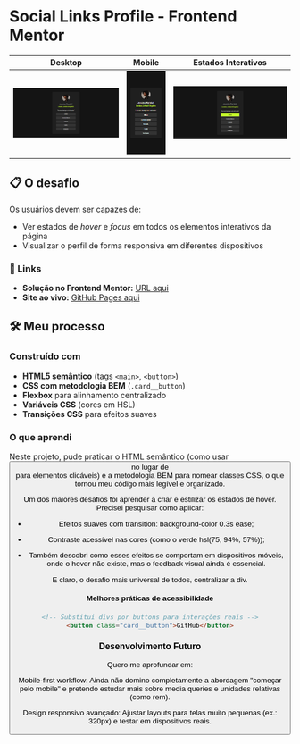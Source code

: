 # Social Links Profile - Frontend Mentor

| Desktop                                              | Mobile                                              | Estados Interativos                                       |
| ---------------------------------------------------- | --------------------------------------------------- | --------------------------------------------------------- |
| <img src="./images/design-desktop.png" width="100%"> | <img src="./images/design-mobile.png" width="100%"> | <img src="./images/design-active-state.png" width="100%"> |

## 📋 O desafio

Os usuários devem ser capazes de:

- Ver estados de _hover_ e _focus_ em todos os elementos interativos da página
- Visualizar o perfil de forma responsiva em diferentes dispositivos

### 🔗 Links

- **Solução no Frontend Mentor:** [URL aqui]()
- **Site ao vivo:** [GitHub Pages aqui]()

## 🛠 Meu processo

### Construído com

- **HTML5 semântico** (tags `<main>`, `<button>`)
- **CSS com metodologia BEM** (`.card__button`)
- **Flexbox** para alinhamento centralizado
- **Variáveis CSS** (cores em HSL)
- **Transições CSS** para efeitos suaves

### O que aprendi

Neste projeto, pude praticar o HTML semântico (como usar <button> no lugar de <div> para elementos clicáveis) e a metodologia BEM para nomear classes CSS, o que tornou meu código mais legível e organizado.

Um dos maiores desafios foi aprender a criar e estilizar os estados de hover. Precisei pesquisar como aplicar:

- Efeitos suaves com transition: background-color 0.3s ease;

- Contraste acessível nas cores (como o verde hsl(75, 94%, 57%));

- Também descobri como esses efeitos se comportam em dispositivos móveis, onde o hover não existe, mas o feedback visual ainda é essencial.

E claro, o desafio mais universal de todos, centralizar a div.

#### Melhores práticas de acessibilidade

```html
<!-- Substitui divs por buttons para interações reais -->
<button class="card__button">GitHub</button>
```

### Desenvolvimento Futuro

Quero me aprofundar em:

Mobile-first workflow: Ainda não domino completamente a abordagem "começar pelo mobile" e pretendo estudar mais sobre media queries e unidades relativas (como rem).

Design responsivo avançado: Ajustar layouts para telas muito pequenas (ex.: 320px) e testar em dispositivos reais.
